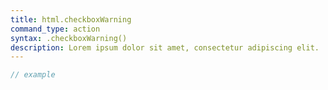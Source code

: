 ```yaml
---
title: html.checkboxWarning
command_type: action
syntax: .checkboxWarning()
description: Lorem ipsum dolor sit amet, consectetur adipiscing elit.
---
```


```javascript
// example
```